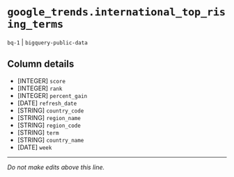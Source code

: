 # `google_trends.international_top_rising_terms`
`bq-1` | `bigquery-public-data`

## Column details
* [INTEGER]   `score`
* [INTEGER]   `rank`
* [INTEGER]   `percent_gain`
* [DATE]      `refresh_date`
* [STRING]    `country_code`
* [STRING]    `region_name`
* [STRING]    `region_code`
* [STRING]    `term`
* [STRING]    `country_name`
* [DATE]      `week`

-------------------------------------------------------------------------------
*Do not make edits above this line.*
